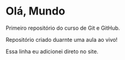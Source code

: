 # Olá, Mundo
 Primeiro repositório do curso de Git e GitHub.

 Repositório criado duarnte uma aula ao vivo!

Essa linha eu adicionei direto no site.
